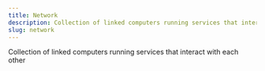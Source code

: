 ```yaml
---
title: Network
description: Collection of linked computers running services that interact with each other
slug: network
---
```


Collection of linked computers running services that interact with each other